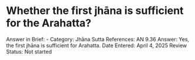 # Whether the first jhāna is sufficient for the Arahatta?

Answer in Brief: -
 Category: Jhāna
Sutta References: AN 9.36
Answer: Yes, the first jhāna is sufficient for Arahatta.
Date Entered: April 4, 2025
Review Status: Not started